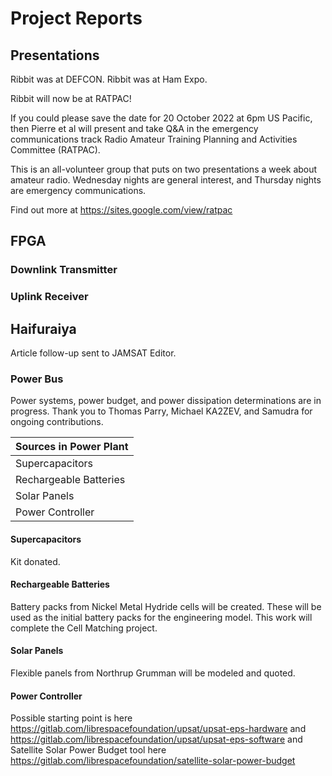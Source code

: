# Project Reports

## Presentations

Ribbit was at DEFCON. Ribbit was at Ham Expo. 

Ribbit will now be at RATPAC!

If you could please save the date for 20 October 2022 at 6pm US Pacific, then Pierre et al will present and take Q&A in the emergency communications track Radio Amateur Training Planning and Activities Committee (RATPAC). 

This is an all-volunteer group that puts on two presentations a week about amateur radio. Wednesday nights are general interest, and Thursday nights are emergency communications. 

Find out more at https://sites.google.com/view/ratpac

## FPGA 

### Downlink Transmitter


### Uplink Receiver


## Haifuraiya

Article follow-up sent to JAMSAT Editor. 

### Power Bus

Power systems, power budget, and power dissipation determinations are in progress. Thank you to Thomas Parry, Michael KA2ZEV, and Samudra for ongoing contributions.

| Sources in Power Plant | 
| ---------------------- |
| Supercapacitors        | 
| Rechargeable Batteries | 
| Solar Panels           | 
| Power Controller       |

#### Supercapacitors

Kit donated.

#### Rechargeable Batteries

Battery packs from Nickel Metal Hydride cells will be created. These will be used as the initial battery packs for the engineering model. This work will complete the Cell Matching project. 

#### Solar Panels

Flexible panels from Northrup Grumman will be modeled and quoted.

#### Power Controller

Possible starting point is here https://gitlab.com/librespacefoundation/upsat/upsat-eps-hardware and https://gitlab.com/librespacefoundation/upsat/upsat-eps-software and Satellite Solar Power Budget tool here https://gitlab.com/librespacefoundation/satellite-solar-power-budget

